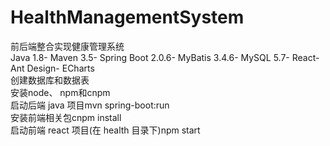 # HealthManagementSystem
前后端整合实现健康管理系统<br>
Java 1.8- Maven 3.5- Spring Boot 2.0.6- MyBatis 3.4.6- MySQL 5.7- React- Ant Design- ECharts<br>
创建数据库和数据表<br>
安装node、 npm和cnpm <br>
启动后端 java 项目mvn spring-boot:run <br>
安装前端相关包cnpm install <br>
启动前端 react 项目(在 health 目录下)npm start<br>
